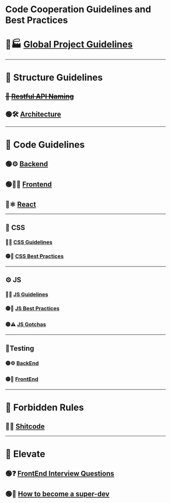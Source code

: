 # Code Cooperation Guidelines and Best Practices

# 🔴🏭 [Global Project Guidelines](https://github.com/CodeCooperation/CC-Guidelines/blob/main/PROJECT_GUIDELINES.md)
----------
# 🗾 Structure Guidelines
## ~~📍 [Restful API Naming](https://github.com/CodeCooperation/CC-Guidelines/blob/main/API.md)~~
## 🟢🛠️ [Architecture](https://github.com/CodeCooperation/CC-Guidelines/blob/main/ARCHITECTURE.md)
----------

# 🤖 Code Guidelines
## 🟢⚙️ [Backend](https://github.com/CodeCooperation/CC-Guidelines/blob/main/BACKEND.md)
## 🟢👨‍🎨️ [Frontend](https://github.com/CodeCooperation/CC-Guidelines/blob/main/FRONTEND.md)
## 🔴⚛️ [React](https://github.com/CodeCooperation/CC-Guidelines/blob/main/REACT_GUIDELINES)

----------

## 🎨 CSS
### 🔴✅ [CSS Guidelines](https://github.com/CodeCooperation/CC-Guidelines/blob/main/CSS_GUIDELINES.md)
### 🟡👏 [CSS Best Practices](https://github.com/CodeCooperation/CC-Guidelines/blob/main/CSS_BEST_PRACTICES.md)

----------

## ⚙️ JS
### 🔴✅ [JS Guidelines](https://github.com/CodeCooperation/CC-Guidelines/blob/main/JS.md)
### 🟡👏 [JS Best Practices](https://github.com/CodeCooperation/CC-Guidelines/blob/main/JS_BEST_PRACTICES.md)
### 🟡⚠️ [JS Gotchas](https://github.com/CodeCooperation/CC-Guidelines/blob/main/JS-gotchas.md)

----------

## 🚦Testing
### 🟡⚙️ [BackEnd](https://github.com/CodeCooperation/CC-Guidelines/blob/main/BACKEND_TESTING.md)
### 🟡👨‍ [FrontEnd](https://github.com/CodeCooperation/CC-Guidelines/blob/main/FRONTEND_TESTING.md)
----------
# 🙅 Forbidden Rules
## 🔴💩 [Shitcode](https://github.com/CodeCooperation/CC-Guidelines/blob/main/SHITCODE.md)
----------
# 🌲 Elevate
## 🟢❓ [FrontEnd Interview Questions](https://github.com/CodeCooperation/CC-Guidelines/blob/main/FRONTEND-questions.md)
## 🟢🚀 [How to become a super-dev](https://github.com/CodeCooperation/CC-Guidelines/blob/main/SUPERDEVELOPER.md)

